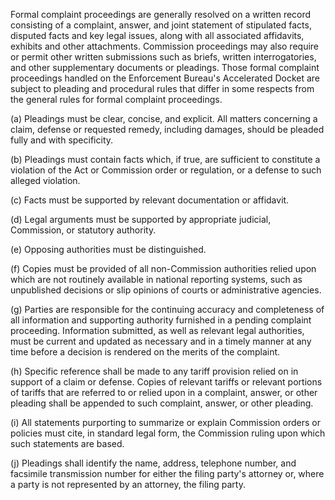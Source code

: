 Formal complaint proceedings are generally resolved on a written record consisting of a complaint, answer, and joint statement of stipulated facts, disputed facts and key legal issues, along with all associated affidavits, exhibits and other attachments. Commission proceedings may also require or permit other written submissions such as briefs, written interrogatories, and other supplementary documents or pleadings. Those formal complaint proceedings handled on the Enforcement Bureau's Accelerated Docket are subject to pleading and procedural rules that differ in some respects from the general rules for formal complaint proceedings.

(a) Pleadings must be clear, concise, and explicit. All matters concerning a claim, defense or requested remedy, including damages, should be pleaded fully and with specificity.

(b) Pleadings must contain facts which, if true, are sufficient to constitute a violation of the Act or Commission order or regulation, or a defense to such alleged violation.

(c) Facts must be supported by relevant documentation or affidavit.

(d) Legal arguments must be supported by appropriate judicial, Commission, or statutory authority.

(e) Opposing authorities must be distinguished.

(f) Copies must be provided of all non-Commission authorities relied upon which are not routinely available in national reporting systems, such as unpublished decisions or slip opinions of courts or administrative agencies.

(g) Parties are responsible for the continuing accuracy and completeness of all information and supporting authority furnished in a pending complaint proceeding. Information submitted, as well as relevant legal authorities, must be current and updated as necessary and in a timely manner at any time before a decision is rendered on the merits of the complaint.

(h) Specific reference shall be made to any tariff provision relied on in support of a claim or defense. Copies of relevant tariffs or relevant portions of tariffs that are referred to or relied upon in a complaint, answer, or other pleading shall be appended to such complaint, answer, or other pleading.

(i) All statements purporting to summarize or explain Commission orders or policies must cite, in standard legal form, the Commission ruling upon which such statements are based.

(j) Pleadings shall identify the name, address, telephone number, and facsimile transmission number for either the filing party's attorney or, where a party is not represented by an attorney, the filing party.


